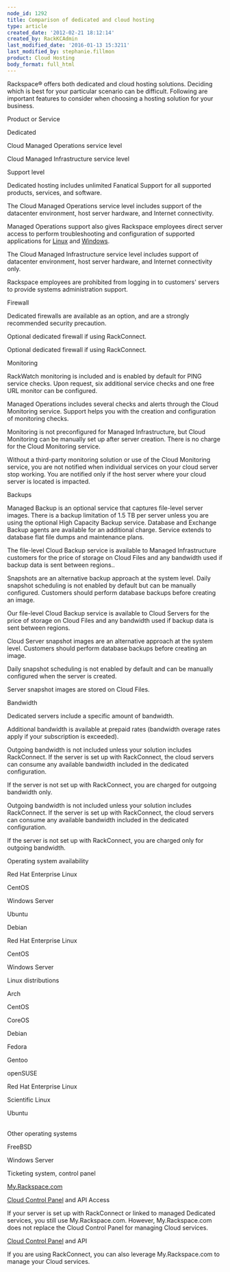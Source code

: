 ```yaml
---
node_id: 1292
title: Comparison of dedicated and cloud hosting
type: article
created_date: '2012-02-21 18:12:14'
created_by: RackKCAdmin
last_modified_date: '2016-01-13 15:3211'
last_modified_by: stephanie.fillmon
product: Cloud Hosting
body_format: full_html
---
```


Rackspace&reg; offers both dedicated and cloud hosting solutions. Deciding
which is best for your particular scenario can be difficult. Following
are important features to consider when choosing a hosting solution for
your business.

 

Product or Service

Dedicated

Cloud Managed Operations service level

Cloud Managed Infrastructure service level

Support level

Dedicated hosting includes unlimited Fanatical Support for all supported
products, services, and software.

The Cloud Managed Operations service level includes support of the
datacenter environment, host server hardware, and Internet connectivity.

Managed Operations support also gives Rackspace employees direct server
access to perform troubleshooting and configuration of supported
applications for
[Linux](http://www.rackspace.com/knowledge_center/article/cloud-servers-with-managed-operations-support-for-linux)
and
[Windows](http://www.rackspace.com/knowledge_center/article/cloud-servers-with-managed-operations-support-for-windows).

The Cloud Managed Infrastructure service level includes support of
datacenter environment, host server hardware, and Internet connectivity
only.

Rackspace employees are prohibited from logging in to customers' servers
to provide systems administration support.

Firewall

Dedicated firewalls are available as an option, and are a strongly
recommended security precaution.

Optional dedicated firewall if using RackConnect.

Optional dedicated firewall if using RackConnect.

Monitoring

RackWatch monitoring is included and is enabled by default for PING
service checks. Upon request, six additional service checks and one free
URL monitor can be configured.

Managed Operations includes several checks and alerts through the Cloud
Monitoring service. Support helps you with the creation and
configuration of monitoring checks.

 

Monitoring is not preconfigured for Managed Infrastructure, but Cloud
Monitoring can be manually set up after server creation. There is no
charge for the Cloud Monitoring service.

Without a third-party monitoring solution or use of the Cloud Monitoring
service, you are not notified when individual services on your cloud
server stop working. You are notified only if the host server where your
cloud server is located is impacted.

Backups

Managed Backup is an optional service that captures file-level server
images. There is a backup limitation of 1.5 TB per server unless you are
using the optional High Capacity Backup service.  Database and Exchange
Backup agents are available for an additional charge.  Service extends
to database flat file dumps and maintenance plans. 

The file-level Cloud Backup service is available to Managed
Infrastructure customers for the price of storage on Cloud Files and any
bandwidth used if backup data is sent between regions..

Snapshots are an alternative backup approach at the system level.  Daily
snapshot scheduling is not enabled by default but can be manually
configured. Customers should perform database backups before creating an
image.

Our file-level Cloud Backup service is available to Cloud Servers for
the price of storage on Cloud Files and any bandwidth used if backup
data is sent between regions.

Cloud Server snapshot images are an alternative approach at the system
level. Customers should perform database backups before creating an
image.

Daily snapshot scheduling is not enabled by default and can be manually
configured when the server is created.

Server snapshot images are stored on Cloud Files.

Bandwidth

Dedicated servers include a specific amount of bandwidth.

Additional bandwidth is available at prepaid rates (bandwidth overage
rates apply if your subscription is exceeded).

Outgoing bandwidth is not included unless your solution includes
RackConnect. If the server is set up with RackConnect, the cloud servers
can consume any available bandwidth included in the dedicated
configuration.

If the server is not set up with RackConnect, you are charged for
outgoing bandwidth only.

Outgoing bandwidth is not included unless your solution includes
RackConnect. If the server is set up with RackConnect, the cloud servers
can consume any available bandwidth included in the dedicated
configuration.

If the server is not set up with RackConnect, you are charged only for
outgoing bandwidth.

Operating system availability

Red Hat Enterprise Linux

CentOS

Windows Server

Ubuntu

Debian

Red Hat Enterprise Linux

CentOS

Windows Server

Linux distributions

Arch

CentOS

CoreOS

Debian

Fedora

Gentoo

openSUSE

Red Hat Enterprise Linux

Scientific Linux

Ubuntu<br>
<br>

Other operating systems

FreeBSD

Windows Server

Ticketing system, control panel

[My.Rackspace.com](http://my.rackspace.com)

[Cloud Control Panel](https://mycloud.rackspace.com) and API Access

If your server is set up with RackConnect or linked to managed Dedicated
services, you still use My.Rackspace.com. However, My.Rackspace.com does
not replace the Cloud Control Panel for managing Cloud services.

[Cloud Control Panel](https://mycloud.rackspace.com) and API

If you are using RackConnect, you can also leverage My.Rackspace.com to
manage your Cloud services.

